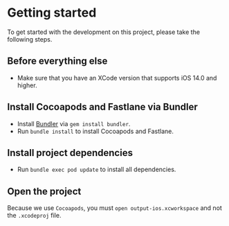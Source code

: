 # Getting started

To get started with the development on this project, please take the following steps.

## Before everything else

- Make sure that you have an XCode version that supports iOS 14.0 and higher.

## Install Cocoapods and Fastlane via Bundler

- Install [Bundler](https://bundler.io) via `gem install bundler`.
- Run `bundle install` to install Cocoapods and Fastlane.

## Install project dependencies

- Run `bundle exec pod update` to install all dependencies.

## Open the project

Because we use `Cocoapods`, you must `open output-ios.xcworkspace` and not the `.xcodeproj` file.
